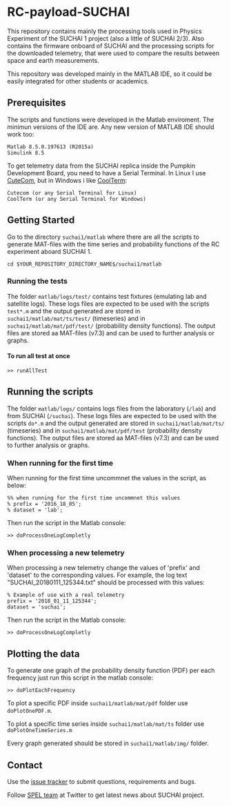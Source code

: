 # RC-payload-SUCHAI
This repository contains mainly the processing tools used in Physics Experiment of the SUCHAI 1 project (also a little of SUCHAI 2/3). Also contains the firmware onboard of SUCHAI and the processing scripts for the downloaded telemetry, that were used to compare the results between space and earth measurements.

This repository was developed mainly in the MATLAB IDE, so it could be easily integrated for other students or academics.

## Prerequisites
The scripts and functions were developed in the Matlab enviroment. The minimun versions of the IDE are. Any new version of MATLAB IDE should work too:
```
Matlab 8.5.0.197613 (R2015a)
Simulink 8.5
```

To get telemetry data from the SUCHAI replica inside the Pumpkin Development Board, you need to have a Serial Terminal. In Linux I use [CuteCom](http://cutecom.sourceforge.net/), but in Windows i like [CoolTerm](http://freeware.the-meiers.org/):
```
Cutecom (or any Serial Terminal for Linux)
CoolTerm (or any Serial Terminal for Windows)
```
## Getting Started

Go to the directory `suchai1/matlab` where there are all the scripts to generate MAT-files with the time series and probability functions of the RC experiment aboard SUCHAI 1.

```
cd $YOUR_REPOSITORY_DIRECTORY_NAME$/suchai1/matlab
```

### Running the tests
The folder `matlab/logs/test/` contains test fixtures (emulating lab and satellite logs). These logs files are expected to be used with the scripts `test*.m` and the output generated are stored in `suchai1/matlab/mat/ts/test/` (timeseries) and in `suchai1/matlab/mat/pdf/test/` (probability density functions). The output files are stored aa MAT-files (v7.3) and can be used to further analysis or graphs.

#### To run all test at once
```
>> runAllTest
```

## Running the scripts
The folder `matlab/logs/` contains logs files from the laboratory (`/lab`) and from SUCHAI (`/suchai`). These logs files are expected to be used with the scripts `do*.m` and the output generated are stored in `suchai1/matlab/mat/ts/` (timeseries) and in `suchai1/matlab/mat/pdf/test` (probability density functions). The output files are stored aa MAT-files (v7.3) and can be used to further analysis or graphs.

### When running for the first time
When running for the first time uncommnet the values in the script, as below:
```
%% when running for the first time uncommnet this values
% prefix = '2016_18_05';
% dataset = 'lab';
```
Then run the script in the Matlab console:
```
>> doProcessOneLogCompletly
```
### When processing a new telemetry
When processing a new telemetry change the values of 'prefix' and 'dataset' to the corresponding values. For example, the log text "SUCHAI_20180111_125344.txt" should be processed with this values:
```
% Example of use with a real telemetry
prefix = '2018_01_11_125344';
dataset = 'suchai';
```
Then run the script in the Matlab console:
```
>> doProcessOneLogCompletly
```
## Plotting the data
To generate one graph of the probability density function (PDF) per each frequency just run this script in the matlab console:
```
>> doPlotEachFrequency
```

To plot a specific PDF inside `suchai1/matlab/mat/pdf` folder use `doPlotOnePDF.m`.

To plot a specific time series inside `suchai1/matlab/mat/ts` folder use `doPlotOneTimeSeries.m`

Every graph generated should be stored in `suchai1/matlab/img/` folder.

## Contact

Use the [issue tracker](https://github.com/spel-uchile/RC-payload-SUCHAI/issues) to submit questions, requirements and bugs.

Follow [SPEL team](https://twitter.com/SPEL_UCHILE) at Twitter to get latest news about SUCHAI project.
